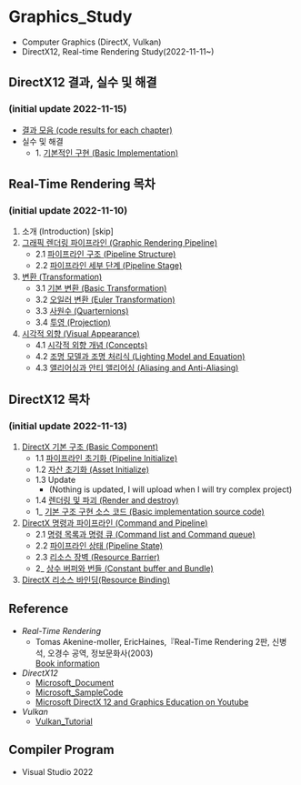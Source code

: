 # Graphics_Study
- Computer Graphics (DirectX, Vulkan)
- DirectX12, Real-time Rendering Study(2022-11-11~)

## DirectX12 결과, 실수 및 해결
### (initial update 2022-11-15)
- [결과 모음 (code results for each chapter)](https://github.com/mKangSH/Graphics_Study/blob/main/DirectX/README.md)
- 실수 및 해결
    - 1\. [기본적인 구현 (Basic Implementation)](https://github.com/mKangSH/Graphics_Study/tree/main/DirectX/Result%20and%20Error/1.%20Basic%20Implementation)

## Real-Time Rendering 목차
### (initial update 2022-11-10)
1. 소개 (Introduction) [skip]
2. [그래픽 렌더링 파이프라인 (Graphic Rendering Pipeline)](https://github.com/mKangSH/Graphics_Study/tree/main/Real-Time%20Rendering)
    - 2.1 [파이프라인 구조 (Pipeline Structure)](https://github.com/mKangSH/Graphics_Study/blob/main/Real-Time%20Rendering/2.%20Graphic%20Rendering%20Pipeline/1.%20Pipline%20Structure.md)
    - 2.2 [파이프라인 세부 단계 (Pipeline Stage)](https://github.com/mKangSH/Graphics_Study/blob/main/Real-Time%20Rendering/2.%20Graphic%20Rendering%20Pipeline/2.%20Pipeline%20Stage.md)
3. [변환 (Transformation)](https://github.com/mKangSH/Graphics_Study/tree/main/Real-Time%20Rendering/3.%20Transformation)
    - 3.1 [기본 변환 (Basic Transformation)](https://github.com/mKangSH/Graphics_Study/blob/main/Real-Time%20Rendering/3.%20Transformation/1.%20Basic%20Transformation.md)
    - 3.2 [오일러 변환 (Euler Transformation)](https://github.com/mKangSH/Graphics_Study/blob/main/Real-Time%20Rendering/3.%20Transformation/2.%20Euler%20Transformation.md)
    - 3.3 [사원수 (Quarternions)](https://github.com/mKangSH/Graphics_Study/blob/main/Real-Time%20Rendering/3.%20Transformation/3.%20Quarternions.md)
    - 3.4 [투영 (Projection)](https://github.com/mKangSH/Graphics_Study/blob/main/Real-Time%20Rendering/3.%20Transformation/4.%20Projection.md)
4. [시각적 외향 (Visual Appearance)](https://github.com/mKangSH/Graphics_Study/tree/main/Real-Time%20Rendering/4.%20Visual%20Appearance)
    - 4.1 [시각적 외향 개념 (Concepts)](https://github.com/mKangSH/Graphics_Study/blob/main/Real-Time%20Rendering/4.%20Visual%20Appearance/4.1%20Visual%20Appearance.md)
    - 4.2 [조명 모델과 조명 처리식 (Lighting Model and Equation)](https://github.com/mKangSH/Graphics_Study/blob/main/Real-Time%20Rendering/4.%20Visual%20Appearance/4.2%20Lighting%20Model%20and%20Equation.md)
    - 4.3 [앨리어싱과 안티 앨리어싱 (Aliasing and Anti-Aliasing)](https://github.com/mKangSH/Graphics_Study/blob/main/Real-Time%20Rendering/4.%20Visual%20Appearance/4.3%20Aliasing%20and%20Anti-aliasing.md)   
    
## DirectX12 목차
### (initial update 2022-11-13)
1. [DirectX 기본 구조 (Basic Component)](https://github.com/mKangSH/Graphics_Study/tree/main/DirectX/1.%20DirectX%20Basic%20Component)
    - 1.1 [파이프라인 초기화 (Pipeline Initialize)](https://github.com/mKangSH/Graphics_Study/blob/main/DirectX/1.%20DirectX%20Basic%20Component/1.%20Pipeline%20Initialize.md)
    - 1.2 [자산 초기화 (Asset Initialize)](https://github.com/mKangSH/Graphics_Study/blob/main/DirectX/1.%20DirectX%20Basic%20Component/2.%20Asset%20Initialize.md)
    - 1.3 Update 
        - (Nothing is updated, I will upload when I will try complex project)
    - 1.4 [렌더링 및 파괴 (Render and destroy)](https://github.com/mKangSH/Graphics_Study/blob/main/DirectX/1.%20DirectX%20Basic%20Component/4.%20Render%20and%20Destroy.md)
    - 1_ [기본 구조 구현 소스 코드 (Basic implementation source code)](https://github.com/mKangSH/Graphics_Study/tree/main/DirectX/1_DirectX%20Basic%20Implementation)
2. [DirectX 명령과 파이프라인 (Command and Pipeline)](https://github.com/mKangSH/Graphics_Study/blob/main/DirectX/2.%20DirectX%20Command%20and%20Pipeline)
    - 2.1 [명령 목록과 명령 큐 (Command list and Command queue)](https://github.com/mKangSH/Graphics_Study/blob/main/DirectX/2.%20DirectX%20Command%20and%20Pipeline/1.%20Command%20list%20and%20Command%20queue.md)
    - 2.2 [파이프라인 상태 (Pipeline State)](https://github.com/mKangSH/Graphics_Study/blob/main/DirectX/2.%20DirectX%20Command%20and%20Pipeline/2.%20Pipeline%20State.md)
    - 2.3 [리소스 장벽 (Resource Barrier)](https://github.com/mKangSH/Graphics_Study/blob/main/DirectX/2.%20DirectX%20Command%20and%20Pipeline/3.%20Resource%20Barrier.md)
    - 2_ [상수 버퍼와 번들 (Constant buffer and Bundle)](https://github.com/mKangSH/Graphics_Study/tree/main/DirectX/2_%20DirectX%20Constant%20Buffer%20and%20Bundle)
3. [DirectX 리소스 바인딩(Resource Binding)](https://github.com/mKangSH/Graphics_Study/blob/main/DirectX/3.%20DirectX%20Resource%20Binding)

## Reference
- _Real-Time Rendering_    
    - Tomas Akenine-moller, EricHaines,『Real-Time Rendering 2판, 신병석, 오경수 공역, 정보문화사(2003)   
[Book information](https://www.aladin.co.kr/shop/wproduct.aspx?ItemId=440471) 
- _DirectX12_   
    - [Microsoft_Document](https://learn.microsoft.com/ko-kr/windows/win32/direct3d12/directx-12-programming-guide)   
    - [Microsoft_SampleCode](https://github.com/Microsoft/DirectX-Graphics-Samples)
    - [Microsoft DirectX 12 and Graphics Education on Youtube](https://www.youtube.com/channel/UCiaX2B8XiXR70jaN7NK-FpA)
- _Vulkan_   
    - [Vulkan_Tutorial](https://vulkan-tutorial.com/)

## Compiler Program
- Visual Studio 2022

